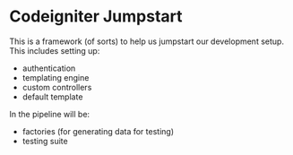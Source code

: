 Codeigniter Jumpstart
=====================

This is a framework (of sorts) to help us jumpstart our
development setup. This includes setting up:
* authentication
* templating engine
* custom controllers
* default template

In the pipeline will be:
* factories (for generating data for testing)
* testing suite
